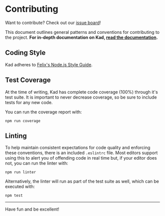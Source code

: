 Contributing
============

Want to contribute? Check out our [issue board](http://waffle.io/kadtools/kad)!

This document outlines general patterns and conventions for contributing
to the project. **For in-depth documentation on Kad,
[read the documentation](http://kadtools.github.io).**

Coding Style
------------

Kad adheres to
[Felix's Node.js Style Guide](https://github.com/felixge/node-style-guide).

Test Coverage
-------------

At the time of writing, Kad has complete code coverage (100%) through
it's test suite. It is important to never decrease coverage, so be sure to
include tests for any new code.

You can run the coverage report with:

```
npm run coverage
```

Linting
-------

To help maintain consistent expectations for code quality and enforcing these
conventions, there is an included `.eslintrc` file. Most editors support using
this to alert you of offending code in real time but, if your editor does not,
you can run the linter with:

```
npm run linter
```

Alternatively, the linter will run as part of the test suite as well, which can
be executed with:

```
npm test
```

---

Have fun and be excellent!
